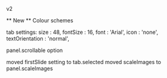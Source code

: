 v2

** New **
Colour schemes


tab settings:
  size : 48,
  fontSize : 16,
  font : 'Arial',
  icon : 'none',
  textOrientation : 'normal',

panel.scrollable option

moved firstSlide setting to tab.selected
moved scaleImages to panel.scaleImages